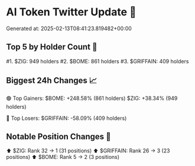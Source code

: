 # AI Token Twitter Update 🚀
Generated at: 2025-02-13T08:41:23.819482+00:00

## Top 5 by Holder Count 👥
#1. $ZIG: 949 holders
#2. $BOME: 861 holders
#3. $GRIFFAIN: 409 holders

## Biggest 24h Changes 📈

🟢 Top Gainers:
$BOME: +248.58% (861 holders)
$ZIG: +38.34% (949 holders)

🔴 Top Losers:
$GRIFFAIN: -58.09% (409 holders)

## Notable Position Changes 🔄
⬆️ $ZIG: Rank 32 → 1 (31 positions)
⬆️ $GRIFFAIN: Rank 26 → 3 (23 positions)
⬆️ $BOME: Rank 5 → 2 (3 positions)
